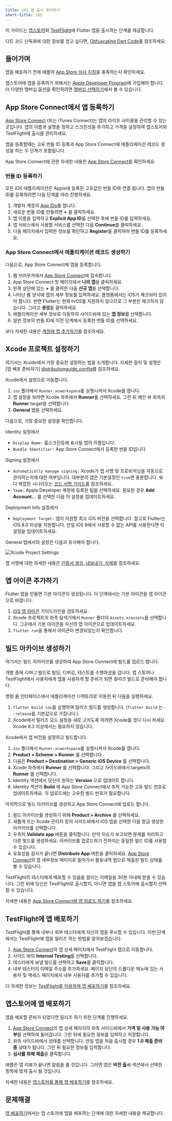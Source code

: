 ```yaml
---
title: iOS 앱 출시 준비하기
short-title: iOS
---
```


이 가이드는 [앱스토어][appstore]와 [TestFlight][testflight]에 Flutter 앱을 출시하는 단계를 제공합니다.

다트 코드 난독화에 대한 정보를 얻고 싶다면, [Obfuscating Dart Code]({{site.github}}/flutter/flutter/wiki/Obfuscating-Dart-Code)를 참조하세요.

## 들어가며

앱을 배포하기 전에 애플의 [App Store 심사 지침][appreview]을 충족하는지 확인하세요. 

앱스토어에 앱을 등록하기 위해서는 [Apple Developer Program][devprogram]에 가입해야 합니다. 더 다양한 맴버십 옵션을 확인하려면 [멤버십 선택하기][devprogram_membership]에서 볼 수 있습니다.  

## App Store Connect에서 앱 등록하기

[App Store Connect][appstoreconnect] (또는 iTunes Connect)는 앱의 라이프 사이클을 관리할 수 있는 곳입니다. 앱의 이름과 설명을 정하고 스크린샷을 추가하고 가격을 설정하여 앱스토어와 TestFlight에 출시를 관리하세요.

앱을 등록할때는 고유 번들 ID 등록과 App Store Connect에 애플리케이션 레코드 생성을 하는 두 단계가 포함됩니다.

App Store Connect에 관한 자세한 내용은 [App Store Connect][appstoreconnect_guide]를 확인하세요.

### 번들 ID 등록하기

모든 iOS 애플리케이션은 Apple에 등록된 고유값인 번들 ID와 연결 됩니다. 앱의 번들 ID를 등록하려면 다음 단계를 따라 진행하세요.

1. 개발자 계정의 [App IDs][devportal_appids]를 엽니다. 
1. 새로운 번들 ID를 만들려면 **+** 를 클릭하세요.  
1. 앱 이름을 입력하고 **Explicit App ID**를 선택한 후에 번들 ID를 입력하세요.
1. 앱 서비스에서 사용할 서비스를 선택한 다음 **Continue**를 클릭하세요.
1. 다음 페이지에서 입력한 정보를 확인하고 **Register**를 클릭하여 번들 ID를 등록하세요.   

### App Store Connect에서 애플리케이션 레코드 생성하기

다음으로, App Store Connect에 앱을 등록합니다.

1. 웹 브라우저에서 [App Store Connect][appstoreconnect_login]에 접속합니다.
1. App Store Connect 첫 페이지에서 **나의 앱**을 클릭하세요.
1. 왼쪽 상단에 있는 **+** 를 클릭한 다음 **신규 앱**을 선택합니다.   
1. 나타난 폼 양식에 앱의 세부 정보를 입력하세요. 플랫폼에서는 iOS가 체크되어 있어야 합니다. 반면 Flutter는 현재 tvOS를 지원하지 않으므로 그 부분은 체크하지 않습니다. 그리고 **생성**을 클릭하세요.   
1. 애플리케이션 세부 정보로 이동하여 사이드바에 있는 **앱 정보**를 선택합니다.   
1. 일반 정보의 번들 ID에 이전 단계에서 등록한 번들 ID를 선택하세요.   

보다 자세한 내용은 [계정에 앱 추가하기][appstoreconnect_guide_register]를 참조하세요.

## Xcode 프로젝트 설정하기

여기서는 Xcode에서 가장 중요한 설정하는 법을 소개합니다. 자세한 절차 및 설명은 [앱 배포 준비하기]
                                                [distributionguide_config]를 참조하세요.

Xcode에서 설정으로 이동합니다.

1. `ios` 폴더에서 `Runner.xcworkspace`를 실행시켜서 Xcode를 엽니다.
1. 앱 설정을 보려면 Xcode 좌측에서 **Runner**를 선택하세요. 그런 뒤 메인 뷰 좌측의 **Runner** target을 선택합니다. 
1. **General** 탭을 선택하세요.

다음으로, 가장 중요한 설정을 확인합니다.

Identity 설정에서

  * `Display Name:` 홈스크린등에 표시될 앱의 이름입니다.
  * `Bundle Identifier:` App Store Connect에서 등록한 번들 ID입니다.

Signing 설정에서

  * `Automatically manage signing:` Xcode가 앱 서명 및 프로비저닝을 자동으로 관리하는지에 대한 여부입니다. 대부분의 앱은 기본설정인 `true`면 충분합니다. 보다 복잡한 시나리오는 [코드 서명 가이드][codesigning_guide]를 참조하세요.
  * `Team:` Apple Developer 계정에 등록된 팀을 선택하세요. 필요한 경우 **Add Account...** 를 선택한 다음 이 설정을 업데이트하세요.    

Deployment Info 설정에서

  * `Deployment Target:` 앱이 지원할 최소 iOS 버전을 선택합니다. 참고로 Flutter는 iOS 8.0 이상을 지원합니다. 만일 iOS 8에서 사용할 수 없는 API를 사용한다면 이 설정을 업데이트하세요.    

General 탭에서의 설정은 다음과 유사해야 합니다.

![Xcode Project Settings](/images/releaseguide/xcode_settings.png)

앱 서명에 대한 자세한 내용은 [인증서 생성, 내보내기, 삭제][appsigning]를 참조하세요.

## 앱 아이콘 추가하기

Flutter 앱을 만들면 기본 아이콘이 생성됩니다. 이 단계에서는 기본 아이콘을 앱 아이콘으로 바꿉니다.

1. [iOS 앱 아이콘][appicon] 가이드라인을 검토하세요.
1. Xcode 프로젝트의 좌측 탐색기에서 `Runner` 폴더의 `Assets.xcassets`를 선택합니다. 그곳에서 기본 아이콘을 자신의 앱 아이콘으로 업데이트하세요.   
1. `flutter run`을 통해서 아이콘이 변경되었는지 확인합니다. 

## 빌드 아카이브 생성하기

여기서는 빌드 아카이브를 생성하여 App Store Connect에 빌드를 업로드 합니다.

개발 중에 *디버그* 빌드로 빌딩, 디버깅, 테스트를 수행하셨을 겁니다. 앱 스토어나 TestFlight에서 사용자에게 앱을 사용하게 할 준비가 되면 *릴리즈* 빌드로 준비해야 합니다.

명령 줄 인터페이스에서 애플리케이션 디렉토리로 이동한 뒤 다음을 실행하세요.

1. `flutter build ios`를 실행하여 릴리즈 빌드를 생성합니다. (`flutter build` 는 `--release`를 기본값으로 가집니다.).
1. Xcode에서 릴리즈 모드 설정을 새로 고치도록 하려면 Xcode를 껐다 다시 켜세요. Xcode 8.3 이상에서는 필요하지 않습니다.   

Xcode에서 앱 버전을 설정하고 빌드합니다.

1. `ios` 폴더에서 `Runner.xcworkspace`를 실행시켜서 Xcode를 엽니다.
1. **Product > Scheme > Runner** 를 선택합니다..
1. 다음은 **Product > Destination > Generic iOS Device** 를 선택합니다.
1. Xcode 좌측에서 **Runner** 를 선택합니다. 그리고 사이드바에서 targets의 **Runner** 를 선택합니다.
1. Identity 섹션에서 당신이 원하는 **Version** 으로 업데이트 합니다.
1. Identity 섹션의 **Build** 에 App Store Connect에서 추적 가능한 고유 빌드 번호로 업데이트하세요. 각 업로드에는 고유한 빌드 번호가 필요합니다.   

마지막으로 빌드 아카이브를 생성하고 App Store Connect에 업로드 합니다.

1. 빌드 아카이브를 생성하기 위해 **Product > Archive** 를 선택하세요. 
1. 새롭게 뜨는 Xcode 관리자 창의 사이드바에서 iOS 앱을 선택한 다음 방금 생성한 아카이브를 선택합니다.   
1. 우측의 **Validate app** 버튼을 클릭합니다. 만약 이슈가 보고되면 문제를 처리하고 다른 빌드를 생성하세요. 아카이브를 업로드하기 전까지는 동일한 빌드 ID를 사용할 수 있습니다.   
1. 유효성을 검사가 끝나면 **Distribute App** 버튼을 클릭하세요. [App Store Connect][appstoreconnect_login]의 앱 세부정보 페이지로 들어가서 활동내역 탭으로 제출된 빌드 상태를 볼 수 있습니다.   

TestFlight의 테스터에게 배포할 수 있음을 알리는 이메일을 30분 이내에 받을 수 있습니다. 그런 뒤에 당신은 TestFlight로 출시할지, 아니면 앱을 앱 스토어에 출시할지 선택할 수 있습니다.

자세한 내용은 [App Store Connect에 앱 업로드 하기][distributionguide_upload]를 참조하세요.

## TestFlight에 앱 배포하기

TestFlight를 통해 내부나 외부 테스터에게 자신의 앱을 푸시할 수 있습니다. 이번 단계에서는 TestFlight에 앱을 릴리즈 하는 방법을 알아보겠습니다.

1. [App Store Connect][appstoreconnect_login]의 앱 상세 페이지에서 TestFlight 탭으로 이동합니다.   
1. 사이드 바의 **Internal Testing**를 선택합니다.
1. 테스터에게 보낼 빌드를 선택하고 **Save**를 클릭합니다.
1. 내부 테스터의 이메일 주소를 추가하세요. 페이지 상단의 드롭다운 메뉴에 있는 사용자 및 액세스 페이지에서 내부 사용자를 추가할 수 있습니다.

더 자세한 정보는 [TestFlight를 이용하여 앱 배포하기][distributionguide_testflight]를 참조하세요.

## 앱스토어에 앱 배포하기

앱을 배포할 준비가 되었다면 릴리즈 하기 위한 단계롤 진행하세요. 

1. [App Store Connect][appstoreconnect_login]의 앱 상세 페이지의 좌측 사이드바에서 **가격 및 사용 가능 여부**를 선택하여 들어갑니다. 그런 뒤에 필요한 정보를 입력하고 저장합니다.    
1. 좌측 사이드바에서 상태를 선택합니다. 만일 앱을 처음 출시할 경우 **1.0 제출 준비 중** 상태가 됩니다. 그런 뒤 필요한 정보를 입력합니다.    
1. **심사를 위해 제출**을 클릭합니다.

애플은 앱 리뷰가 끝나면 알림을 줄 것입니다. 그러면 앱은 **버전 출시** 섹션에서 선택한 항목에 맞게 출시 될 것입니다. 

자세한 내용은 [앱스토어를 통해 앱 배포하기][distributionguide_submit]를 참조하세요.

## 문제해결

[앱 배포하기][distributionguide]에서는 앱 스토어에 앱을 배포하는 단계에 대한 자세한 내용을 제공합니다.


[appicon]: https://developer.apple.com/ios/human-interface-guidelines/icons-and-images/app-icon/
[appreview]: https://developer.apple.com/app-store/review/
[appsigning]: https://help.apple.com/xcode/mac/current/#/dev154b28f09
[appstore]: https://developer.apple.com/app-store/submissions/
[codesigning_guide]: https://developer.apple.com/library/content/documentation/Security/Conceptual/CodeSigningGuide/Introduction/Introduction.html
[devportal_appids]: https://developer.apple.com/account/ios/identifier/bundle
[devprogram]: https://developer.apple.com/kr/programs/
[devprogram_membership]: https://developer.apple.com/kr/support/compare-memberships/
[distributionguide]: https://help.apple.com/xcode/mac/current/#/dev8b4250b57
[distributionguide_config]: https://help.apple.com/xcode/mac/current/#/dev91fe7130a
[distributionguide_submit]: https://help.apple.com/xcode/mac/current/#/dev067853c94
[distributionguide_testflight]: https://help.apple.com/xcode/mac/current/#/dev2539d985f
[distributionguide_upload]: https://help.apple.com/xcode/mac/current/#/dev442d7f2ca
[appstoreconnect]: https://developer.apple.com/kr/support/app-store-connect/
[appstoreconnect_guide]: https://developer.apple.com/kr/support/app-store-connect/
[appstoreconnect_guide_register]: https://help.apple.com/app-store-connect/#/dev2cd126805
[appstoreconnect_login]: https://appstoreconnect.apple.com/
[testflight]: https://developer.apple.com/testflight/
